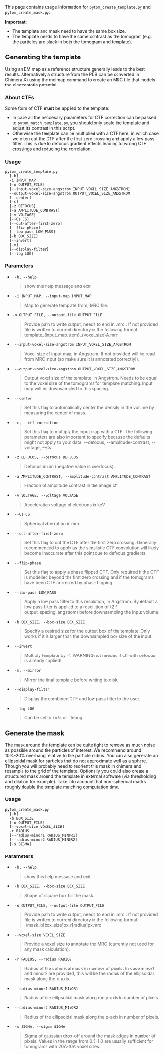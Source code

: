 This page contains usage information for `pytom_create_template.py` and `pytom_create_mask.py`.

**Important**:
- The template and mask need to have the same box size.
- The template needs to have the same contrast as the tomogram (e.g. the particles are black in both the tomogram and template).

## Generating the template

Using an EM map as a reference structure generally leads to the best results. Alternatively a structure from the PDB can be converted in Chimera(X) using the molmap command to create an MRC file that models the electrostatic potential.

### About CTFs

Some form of CTF **must** be applied to the template:
- In case all the neccesary parameters for CTF correction can be passed to `pytom_match_template.py`, you should only scale the template and adjust its contrast in this script.
- Otherwise the template can be multiplied with a CTF here, in which case we often cut the CTF after the first zero crossing and apply a low pass filter. This is due to defocus gradient effects leading to wrong CTF crossings and reducing the correlation.

### Usage

```
pytom_create_template.py 
  [-h] 
  -i INPUT_MAP 
  [-o OUTPUT_FILE] 
  [--input-voxel-size-angstrom INPUT_VOXEL_SIZE_ANGSTROM] 
  --output-voxel-size-angstrom OUTPUT_VOXEL_SIZE_ANGSTROM
  [--center] 
  [-c] 
  [-z DEFOCUS] 
  [-a AMPLITUDE_CONTRAST] 
  [-v VOLTAGE] 
  [--Cs CS] 
  [--cut-after-first-zero] 
  [--flip-phase] 
  [--low-pass LOW_PASS] 
  [-b BOX_SIZE]
  [--invert] 
  [-m] 
  [--display-filter] 
  [--log LOG]
```

### Parameters

* ` -h, --help`
  > show this help message and exit
* ` -i INPUT_MAP, --input-map INPUT_MAP`
  > Map to generate template from; MRC file.
* `-o OUTPUT_FILE, --output-file OUTPUT_FILE`
  > Provide path to write output, needs to end in .mrc . If not provided file is written to current directory in the following format: template_{input_map.stem}_{voxel_size}A.mrc
* ` --input-voxel-size-angstrom INPUT_VOXEL_SIZE_ANGSTROM`
  > Voxel size of input map, in Angstrom. If not provided will be read from MRC input (so make sure it is annotated correctly!).
* ` --output-voxel-size-angstrom OUTPUT_VOXEL_SIZE_ANGSTROM`
  > Output voxel size of the template, in Angstrom. Needs to be equal to the voxel size of the tomograms for template matching. Input map will be downsampled to this spacing.
* ` --center`              
  > Set this flag to automatically center the density in the volume by measuring the center of mass.
* ` -c, --ctf-correction`
  > Set this flag to multiply the input map with a CTF. The following parameters are also important to specify because the defaults might not apply to your data: --defocus, --amplitude-contrast, --voltage, --Cs.
* ` -z DEFOCUS, --defocus DEFOCUS`
  > Defocus in um (negative value is overfocus).
* ` -a AMPLITUDE_CONTRAST, --amplitude-contrast AMPLITUDE_CONTRAST`
  > Fraction of amplitude contrast in the image ctf.
* ` -v VOLTAGE, --voltage VOLTAGE`
  > Acceleration voltage of electrons in keV
* ` --Cs CS`
  > Spherical aberration in mm.
* ` --cut-after-first-zero`
  > Set this flag to cut the CTF after the first zero crossing. Generally recommended to apply as the simplistic CTF convolution will likely become inaccurate after this point due to defocus gradients.
* ` --flip-phase`
  > Set this flag to apply a phase flipped CTF. Only required if the CTF is modelled beyond the first zero crossing and if the tomograms have been CTF corrected by phase flipping.
* ` --low-pass LOW_PASS`
  > Apply a low pass filter to this resolution, in Angstrom. By default a low pass filter is applied to a resolution of (2 * output_spacing_angstrom) before downsampling the input volume.
* ` -b BOX_SIZE, --box-size BOX_SIZE`
  > Specify a desired size for the output box of the template. Only works if it is larger than the downsampled box size of the input.
* ` --invert`
  > Multiply template by -1. WARNING not needed if ctf with defocus is already applied!
* ` -m, --mirror`
  > Mirror the final template before writing to disk.
* ` --display-filter`
  > Display the combined CTF and low pass filter to the user.
* ` --log LOG`
  > Can be set to `info` or `debug.

## Generate the mask

The mask around the template can be quite tight to remove as much noise as possible around the particles of interest. We recommend around 10%-20% overhang relative to the particle radius. You can also generate an ellipsoidal mask for particles that do not approximate well as a sphere. Though you will probably need to reorient this mask in chimera and resample to the grid of the template. Optionally you could also create a structured mask around the template in external software (via thresholding and dilation for example). Take into account that non-spherical masks roughly double the template matching computation time.

### Usage

```
pytom_create_mask.py 
  [-h] 
  -b BOX_SIZE 
  [-o OUTPUT_FILE] 
  [--voxel-size VOXEL_SIZE] 
  -r RADIUS 
  [--radius-minor1 RADIUS_MINOR1] 
  [--radius-minor2 RADIUS_MINOR2] 
  [-s SIGMA]
```

### Parameters

* ` -h, --help`
  > show this help message and exit
* ` -b BOX_SIZE, --box-size BOX_SIZE`
  > Shape of square box for the mask.
* ` -o OUTPUT_FILE, --output-file OUTPUT_FILE`
  > Provide path to write output, needs to end in .mrc . If not provided file is written to current directory in the following format: ./mask_b[box_size]px_r[radius]px.mrc
* ` --voxel-size VOXEL_SIZE`
  > Provide a voxel size to annotate the MRC (currently not used for any mask calculation).
* ` -r RADIUS, --radius RADIUS`
  > Radius of the spherical mask in number of pixels. In case minor1 and minor2 are provided, this will be the radius of the ellipsoidal mask along the x-axis.
* ` --radius-minor1 RADIUS_MINOR1`
  > Radius of the ellipsoidal mask along the y-axis in number of pixels.
* ` --radius-minor2 RADIUS_MINOR2`
  > Radius of the ellipsoidal mask along the z-axis in number of pixels.
* ` -s SIGMA, --sigma SIGMA`
  > Sigma of gaussian drop-off around the mask edges in number of pixels. Values in the range from 0.5-1.0 are usually sufficient for tomograms with 20A-10A voxel sizes.